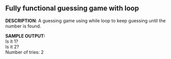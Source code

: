 ## **Fully functional guessing game with loop** 

**DESCRIPTION**: 
A guessing game using while loop to keep guessing until the number is found.  

**SAMPLE OUTPUT:**<br>
Is it 1? <br>
Is it 2? <br>
Number of tries: 2 <br>
